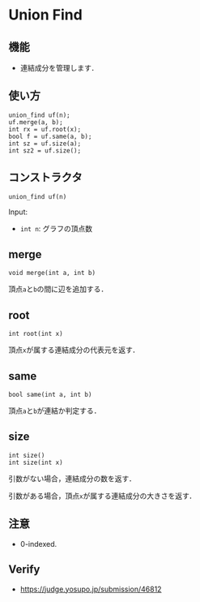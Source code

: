 # Union Find

## 機能
- 連結成分を管理します．

## 使い方
```
union_find uf(n);
uf.merge(a, b);
int rx = uf.root(x);
bool f = uf.same(a, b);
int sz = uf.size(a);
int sz2 = uf.size();
```

## コンストラクタ
```
union_find uf(n)
```
Input:
- `int n`: グラフの頂点数

## merge
```
void merge(int a, int b)
```
頂点`a`と`b`の間に辺を追加する．

## root
```
int root(int x)
```
頂点`x`が属する連結成分の代表元を返す．

## same
```
bool same(int a, int b)
```
頂点`a`と`b`が連結か判定する．

## size
```
int size()
int size(int x)
```
引数がない場合，連結成分の数を返す．

引数がある場合，頂点`x`が属する連結成分の大きさを返す．

## 注意
- 0-indexed.

## Verify
- https://judge.yosupo.jp/submission/46812
